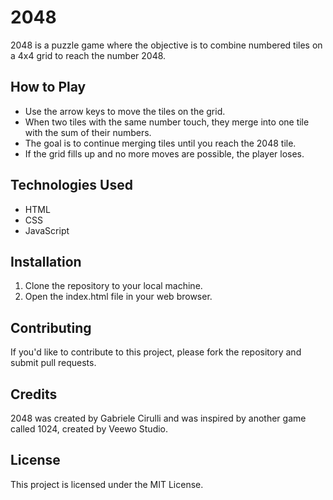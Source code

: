 # 2048

2048 is a puzzle game where the objective is to combine numbered tiles on a 4x4 grid to reach the number 2048.

## How to Play

- Use the arrow keys to move the tiles on the grid.
- When two tiles with the same number touch, they merge into one tile with the sum of their numbers.
- The goal is to continue merging tiles until you reach the 2048 tile.
- If the grid fills up and no more moves are possible, the player loses.

## Technologies Used

- HTML
- CSS
- JavaScript

## Installation

1. Clone the repository to your local machine.
2. Open the index.html file in your web browser.

## Contributing

If you'd like to contribute to this project, please fork the repository and submit pull requests.

## Credits

2048 was created by Gabriele Cirulli and was inspired by another game called 1024, created by Veewo Studio.

## License

This project is licensed under the MIT License.